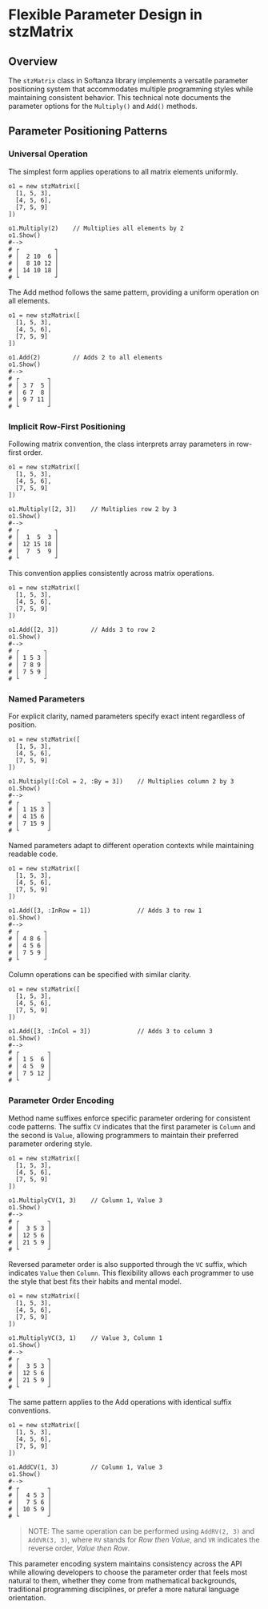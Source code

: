 # Flexible Parameter Design in stzMatrix

## Overview

The `stzMatrix` class in Softanza library implements a versatile parameter positioning system that accommodates multiple programming styles while maintaining consistent behavior. This technical note documents the parameter options for the `Multiply()` and `Add()` methods.

## Parameter Positioning Patterns

### Universal Operation

The simplest form applies operations to all matrix elements uniformly.

```ring
o1 = new stzMatrix([
  [1, 5, 3],
  [4, 5, 6],
  [7, 5, 9]
])

o1.Multiply(2)    // Multiplies all elements by 2
o1.Show()
#-->
# ┌          ┐
# │  2 10  6 │
# │  8 10 12 │
# │ 14 10 18 │
# └          ┘
```

The Add method follows the same pattern, providing a uniform operation on all elements.

```ring
o1 = new stzMatrix([
  [1, 5, 3],
  [4, 5, 6],
  [7, 5, 9]
])

o1.Add(2)         // Adds 2 to all elements
o1.Show()
#-->
# ┌        ┐
# │ 3 7  5 │
# │ 6 7  8 │
# │ 9 7 11 │
# └        ┘
```

### Implicit Row-First Positioning

Following matrix convention, the class interprets array parameters in row-first order.

```ring
o1 = new stzMatrix([
  [1, 5, 3],
  [4, 5, 6],
  [7, 5, 9]
])

o1.Multiply([2, 3])    // Multiplies row 2 by 3
o1.Show()
#-->
# ┌          ┐
# │  1  5  3 │
# │ 12 15 18 │
# │  7  5  9 │
# └          ┘
```

This convention applies consistently across matrix operations.

```ring
o1 = new stzMatrix([
  [1, 5, 3],
  [4, 5, 6],
  [7, 5, 9]
])

o1.Add([2, 3])         // Adds 3 to row 2
o1.Show()
#-->
# ┌       ┐
# │ 1 5 3 │
# │ 7 8 9 │
# │ 7 5 9 │
# └       ┘
```

### Named Parameters

For explicit clarity, named parameters specify exact intent regardless of position.

```ring
o1 = new stzMatrix([
  [1, 5, 3],
  [4, 5, 6],
  [7, 5, 9]
])

o1.Multiply([:Col = 2, :By = 3])    // Multiplies column 2 by 3
o1.Show()
#-->
# ┌        ┐
# │ 1 15 3 │
# │ 4 15 6 │
# │ 7 15 9 │
# └        ┘
```

Named parameters adapt to different operation contexts while maintaining readable code.

```ring
o1 = new stzMatrix([
  [1, 5, 3],
  [4, 5, 6],
  [7, 5, 9]
])

o1.Add([3, :InRow = 1])             // Adds 3 to row 1
o1.Show()
#-->
# ┌       ┐
# │ 4 8 6 │
# │ 4 5 6 │
# │ 7 5 9 │
# └       ┘
```

Column operations can be specified with similar clarity.

```ring
o1 = new stzMatrix([
  [1, 5, 3],
  [4, 5, 6],
  [7, 5, 9]
])

o1.Add([3, :InCol = 3])             // Adds 3 to column 3
o1.Show()
#-->
# ┌        ┐
# │ 1 5  6 │
# │ 4 5  9 │
# │ 7 5 12 │
# └        ┘
```

### Parameter Order Encoding

Method name suffixes enforce specific parameter ordering for consistent code patterns. The suffix `CV` indicates that the first parameter is `Column` and the second is `Value`, allowing programmers to maintain their preferred parameter ordering style.

```ring
o1 = new stzMatrix([
  [1, 5, 3],
  [4, 5, 6],
  [7, 5, 9]
])

o1.MultiplyCV(1, 3)    // Column 1, Value 3
o1.Show()
#-->
# ┌        ┐
# │  3 5 3 │
# │ 12 5 6 │
# │ 21 5 9 │
# └        ┘
```

Reversed parameter order is also supported through the `VC` suffix, which indicates `Value` then `Column`. This flexibility allows each programmer to use the style that best fits their habits and mental model.

```ring
o1 = new stzMatrix([
  [1, 5, 3],
  [4, 5, 6],
  [7, 5, 9]
])

o1.MultiplyVC(3, 1)    // Value 3, Column 1
o1.Show()
#-->
# ┌        ┐
# │  3 5 3 │
# │ 12 5 6 │
# │ 21 5 9 │
# └        ┘
```

The same pattern applies to the Add operations with identical suffix conventions.

```ring
o1 = new stzMatrix([
  [1, 5, 3],
  [4, 5, 6],
  [7, 5, 9]
])

o1.AddCV(1, 3)         // Column 1, Value 3
o1.Show()
#-->
# ┌        ┐
# │  4 5 3 │
# │  7 5 6 │
# │ 10 5 9 │
# └        ┘
```

> NOTE: The same operation can be performed using `AddRV(2, 3)` and `AddVR(3, 3)`, where `RV` stands for _Row then Value_, and `VR` indicates the reverse order, _Value then Row_.

This parameter encoding system maintains consistency across the API while allowing developers to choose the parameter order that feels most natural to them, whether they come from mathematical backgrounds, traditional programming disciplines, or prefer a more natural language orientation.
